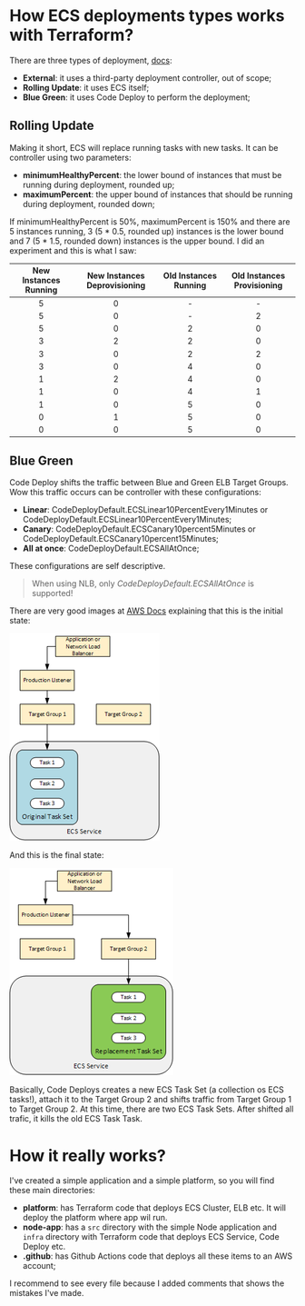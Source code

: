 # How ECS deployments types works with Terraform?

There are three types of deployment, [docs](https://docs.aws.amazon.com/AmazonECS/latest/developerguide/deployment-types.html):

- **External**: it uses a third-party deployment controller, out of scope;
- **Rolling Update**: it uses ECS itself;
- **Blue Green**: it uses Code Deploy to perform the deployment;

## Rolling Update

Making it short, ECS will replace running tasks with new tasks. It can be controller using two parameters:

- **minimumHealthyPercent**: the lower bound of instances that must be running during deployment, rounded up;
- **maximumPercent**: the upper bound of instances that should be running during deployment, rounded down;

If minimumHealthyPercent is 50%, maximumPercent is 150% and there are 5 instances running, 3 (5 * 0.5, rounded up) instances is the lower bound and 7 (5 * 1.5, rounded down) instances is the upper bound. I did an experiment and this is what I saw:


| New Instances Running | New Instances Deprovisioning | Old Instances Running | Old Instances Provisioning |
| :-------------------: | :--------------------------: | :-------------------: | :------------------------: |
|           5           |              0               |           -           |             -              |
|           5           |              0               |           -           |             2              |
|           5           |              0               |           2           |             0              |
|           3           |              2               |           2           |             0              |
|           3           |              0               |           2           |             2              |
|           3           |              0               |           4           |             0              |
|           1           |              2               |           4           |             0              |
|           1           |              0               |           4           |             1              |
|           1           |              0               |           5           |             0              |
|           0           |              1               |           5           |             0              |
|           0           |              0               |           5           |             0              |

## Blue Green

Code Deploy shifts the traffic between Blue and Green ELB Target Groups. Wow this traffic occurs can be controller with these configurations:

- **Linear**: CodeDeployDefault.ECSLinear10PercentEvery1Minutes or CodeDeployDefault.ECSLinear10PercentEvery1Minutes;
- **Canary**: CodeDeployDefault.ECSCanary10percent5Minutes or CodeDeployDefault.ECSCanary10percent15Minutes;
- **All at once**: CodeDeployDefault.ECSAllAtOnce;

These configurations are self descriptive.

> When using NLB, only *CodeDeployDefault.ECSAllAtOnce* is supported!

There are very good images at [AWS Docs](https://docs.aws.amazon.com/codedeploy/latest/userguide/tutorial-ecs-deployment.html) explaining that this is the initial state:

![](resources/2023-06-17-19-30-51.png)

And this is the final state:

![](resources/2023-06-17-19-31-08.png)

Basically, Code Deploys creates a new ECS Task Set (a collection os ECS tasks!), attach it to the Target Group 2 and shifts traffic from Target Group 1 to Target Group 2. At this time, there are two ECS Task Sets. After shifted all trafic, it kills the old ECS Task Task. 

# How it really works?

I've created a simple application and a simple platform, so you will find these main directories:

- **platform**: has Terraform code that deploys ECS Cluster, ELB etc. It will deploy the platform where app wil run.
- **node-app**: has a `src` directory with the simple Node application and `infra` directory with Terraform code that deploys ECS Service, Code Deploy etc.
- **.github**: has Github Actions code that deploys all these items to an AWS account;

I recommend to see every file because I added comments that shows the mistakes I've made.
